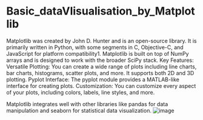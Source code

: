 # Basic_dataVIisualisation_by_Matplotlib
Matplotlib was created by John D. Hunter and is an open-source library.
It is primarily written in Python, with some segments in C, Objective-C, and JavaScript for platform compatibility1.
Matplotlib is built on top of NumPy arrays and is designed to work with the broader SciPy stack.
Key Features:
Versatile Plotting:
You can create a wide range of plots including line charts, bar charts, histograms, scatter plots, and more.
It supports both 2D and 3D plotting.
Pyplot Interface:
The pyplot module provides a MATLAB-like interface for creating plots.
Customization:
You can customize every aspect of your plots, including colors, labels, line styles, and more.

Matplotlib integrates well with other libraries like pandas for data manipulation and seaborn for statistical data visualization.
![image](line_plot.png)
